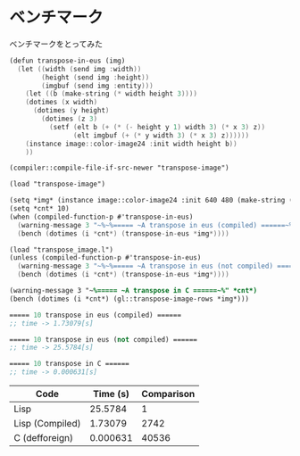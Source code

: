 # ベンチマーク

ベンチマークをとってみた



```lisp:transpose-image.l
(defun transpose-in-eus (img)
  (let ((width (send img :width))
        (height (send img :height))
        (imgbuf (send img :entity)))
    (let ((b (make-string (* width height 3))))
    (dotimes (x width)
      (dotimes (y height)
        (dotimes (z 3)
          (setf (elt b (+ (* (- height y 1) width 3) (* x 3) z))
                (elt imgbuf (+ (* y width 3) (* x 3) z))))))
    (instance image::color-image24 :init width height b))
    ))
```

```lisp:bench-transpose-image.l
(compiler::compile-file-if-src-newer "transpose-image")

(load "transpose-image")

(setq *img* (instance image::color-image24 :init 640 480 (make-string (* 3 640 480))))
(setq *cnt* 10)
(when (compiled-function-p #'transpose-in-eus)
  (warning-message 3 "~%~%===== ~A transpose in eus (compiled) ======~%" *cnt*)
  (bench (dotimes (i *cnt*) (transpose-in-eus *img*))))

(load "transpose_image.l")
(unless (compiled-function-p #'transpose-in-eus)
  (warning-message 3 "~%~%===== ~A transpose in eus (not compiled) ======~%" *cnt*)
  (bench (dotimes (i *cnt*) (transpose-in-eus *img*))))

(warning-message 3 "~%===== ~A transpose in C ======~%" *cnt*)
(bench (dotimes (i *cnt*) (gl::transpose-image-rows *img*)))
```

```lisp
===== 10 transpose in eus (compiled) ======
;; time -> 1.73079[s]

===== 10 transpose in eus (not compiled) ======
;; time -> 25.5784[s]

===== 10 transpose in C ======
;; time -> 0.000631[s]
```

| Code        | Time (s)          | Comparison  |
| ------------- |-------------| -----|
| Lisp      | 25.5784 | 1 |
| Lisp (Compiled)      | 1.73079      |  2742  |
| C (defforeign) | 0.000631      |    40536 |
